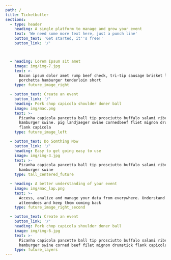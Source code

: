 ```yaml
---
path: /
title: Ticketbutler
sections:
  - type: header 
    heading: A single platform to manage and grow your event
    text: 'We need some more text here, just a punch line'
    button_text: 'Get started, it''s free!'
    button_link: '/'



  - heading: Lorem Ipsum sit amet
    image: img/img-7.jpg
    text: >-
      Bacon ipsum dolor amet rump beef check, tri-tip sausage brisket leberkas
      porchetta hamburger tenderloin short
    type: future_image_right

  - button_text: Create an event
    button_link: '/'
    heading: Pork chop capicola shoulder doner ball
    image: img/mac.png
    text: >-
      Picanha capicola pancetta ball tip prosciutto buffalo salami ribeye
      hamburger swine. pig landjaeger swine cornedbeef fliet mignon drumstick
      flank capicola
    type: future_image_left

  - button_text: Do Somthing Now
    button_link: '/'
    heading: Easy to get going easy to use
    image: img/img-3.jpg
    text: >-
      Picanha capicola pancetta ball tip prosciutto buffalo salami ribeye
      hamburger swine
    type: tall_centered_future

  - heading: A better understanding of your event
    image: img/mac_lap.png
    text: >-
      Access, analize and manage your data from everywhere. Understand your
      atteendees and keep them coming back
    type: future_image_right_second

  - button_text: Create an event
    button_link: '/'
    heading: Pork chop capicola shoulder doner ball
    image: img/img-6.jpg
    text: >-
      Picanha capicola pancette ball tip prosciutto buffalo salami ribeye
      hamburger swine corned beef filet mignon drumstick flank capicola
    type: future_layers
---
```

